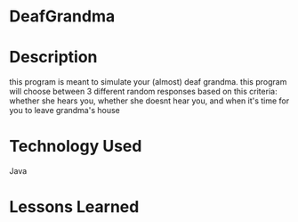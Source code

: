 # DeafGrandma

# Description
this program is meant to simulate your (almost) deaf grandma. this program will choose between 3 different random responses based on this criteria: whether she hears you, whether she doesnt hear you, and when it's time for you to leave grandma's house

# Technology Used
Java

# Lessons Learned
